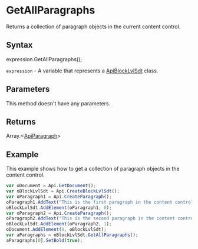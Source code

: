 # GetAllParagraphs

Returns a collection of paragraph objects in the current content control.

## Syntax

expression.GetAllParagraphs();

`expression` - A variable that represents a [ApiBlockLvlSdt](../ApiBlockLvlSdt.md) class.

## Parameters

This method doesn't have any parameters.

## Returns

Array.<[ApiParagraph](../../ApiParagraph/ApiParagraph.md)>

## Example

This example shows how to get a collection of paragraph objects in the content control.

```javascript
var oDocument = Api.GetDocument();
var oBlockLvlSdt = Api.CreateBlockLvlSdt();
var oParagraph1 = Api.CreateParagraph();
oParagraph1.AddText("This is the first paragraph in the content control.");
oBlockLvlSdt.AddElement(oParagraph1, 0);
var oParagraph2 = Api.CreateParagraph();
oParagraph2.AddText("This is the second paragraph in the content control.");
oBlockLvlSdt.AddElement(oParagraph2, 1);
oDocument.AddElement(0, oBlockLvlSdt);
var aParagraphs = oBlockLvlSdt.GetAllParagraphs();
aParagraphs[0].SetBold(true);
```
